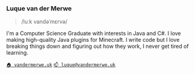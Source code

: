 ### Luque van der Merwe

> /luːk vandəˈmɛrvə/

I'm a Computer Science Graduate with interests in Java and C#. I love making high-quality Java plugins for Minecraft. I write code but I love breaking things down and figuring out how they work, I never get tired of learning.

[`🏠 vandermerwe.uk`](https://vandermerwe.uk/)
[`📫 luque@vandermerwe.uk`](mailto:luque@vandermerwe.uk)
